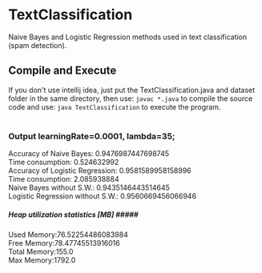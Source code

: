 # TextClassification
Naive Bayes and Logistic Regression methods used in text classification (spam detection).
## Compile and Execute
If you don't use intellij idea, just put the TextClassification.java and dataset folder in the same directory, then use: 
 `javac *.java` 
 to compile the source code and use: 
 `java TextClassification`
 to execute the program.<br/>
 <br/>
 ### Output learningRate=0.0001, lambda=35;
  Accuracy of Naive Bayes: 0.9476987447698745<br/>
  Time consumption: 0.524632992<br/>
  Accuracy of Logistic Regression: 0.9581589958158996<br/>
  Time consumption: 2.085938884<br/>
  Naive Bayes without S.W.: 0.9435146443514645<br/>
  Logistic Regression without S.W.: 0.9560669456066946<br/>
  ##### Heap utilization statistics [MB] #####<br/>
  Used Memory:76.52254486083984<br/>
  Free Memory:78.47745513916016<br/>
  Total Memory:155.0<br/>
  Max Memory:1792.0<br/>
